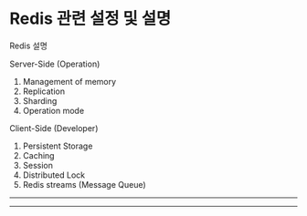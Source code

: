 # Redis 관련 설정 및 설명

Redis 설명

Server-Side (Operation) 

1. Management of memory
2. Replication
3. Sharding
4. Operation mode



Client-Side (Developer)

1. Persistent Storage
2. Caching
3. Session
4. Distributed Lock
5. Redis streams (Message Queue)

----------


----------
